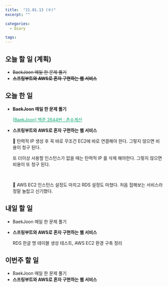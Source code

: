 ```yaml
---
title:  "21.01.13 (수)"
excerpt: ""

categories:
  - Diary

tags:
---
```


## 오늘 할 일 (계획)

- ~~BaekJoon 매일 한 문제 풀기~~
- ~~**스프링부트와 AWS로 혼자 구현하는 웹 서비스**~~

## 오늘 한 일

- **BaekJoon 매일 한 문제 풀기**

  <a href="https://nam-ki-bok.github.io/baekjoon/Baek_Relationship/" style="color:#0FA678">[BaekJoon] 백준 2644번 : 촌수계산</a>

- **스프링부트와 AWS로 혼자 구현하는 웹 서비스**

  📌 탄력적 IP 생성 후 꼭 바로 무조건 EC2에 바로 연결해야 한다. 그렇지 않으면 비용이 청구 된다.
  
  또 더이상 사용할 인스턴스가 없을 때는 탄력적 IP 를 삭제 해야한다. 그렇지 않으면 비용이 또 청구 된다.
  
  <br>
  
  📘 AWS EC2 인스턴스 설정도 마치고 RDS 설정도 마쳤다. 처음 접해보는 서비스라 정말 놀랍고 신기했다.


##  내일 할 일

- BaekJoon 매일 한 문제 풀기

- **스프링부트와 AWS로 혼자 구현하는 웹 서비스**

  RDS 한글 명 테이블 생성 테스트, AWS EC2 환경 구축 정리


## 이번주 할 일

- BaekJoon 매일 한 문제 풀기
- **스프링부트와 AWS로 혼자 구현하는 웹 서비스**

<br>

